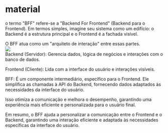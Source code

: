 # material

o termo "BFF" refere-se a "Backend For Frontend" (Backend para o Frontend). 
Em termos simples, imagine seu sistema como um edifício: o Backend é a estrutura principal e o Frontend é a fachada visível. 

O BFF atua como um "arquiteto de interação" entre essas partes.
<br />
<img src="https://samnewman.io/pattern-img/bff/team-ownership.jpg" />
<br />
Backend (Servidor): Gerencia dados, lógica de negócios e interações com o banco de dados.

Frontend (Cliente): Lida com a interface do usuário e interações visíveis.

BFF: É um componente intermediário, específico para o Frontend. 
Ele simplifica as chamadas à API do Backend, fornecendo dados adaptados às necessidades da interface do usuário. 

Isso otimiza a comunicação e melhora o desempenho, garantindo uma experiência mais eficiente e personalizada para o usuário final.

Em resumo, o BFF ajuda a personalizar a comunicação entre o Frontend e o Backend, garantindo uma interação eficiente e adaptada às necessidades específicas da interface do usuário.
